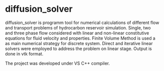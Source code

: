 # diffusion_solver
diffusion_solver is programm tool for numerical calculations of different flow and transport problems of hydrocarbon reservoir simulation.
Single, two and three phase flow considered with linear and non-linear constitutive equations for fluid velocity and properties.
Finite Volume Method is used a as main numerical strategy for discrete system. Direct and iterative linear solvers were employed to address the problem on linear stage.
Output is done in vtk format.

The project was developed under VS C++ compiler.
